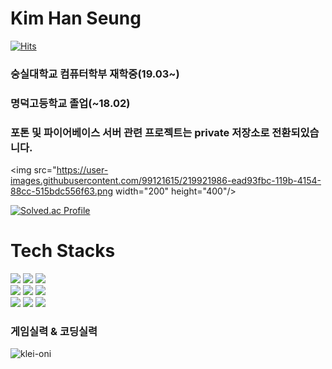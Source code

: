 # Kim Han Seung
[![Hits](https://hits.seeyoufarm.com/api/count/incr/badge.svg?url=https%3A%2F%2Fgithub.com%2FKor-HanS&count_bg=%230007FF&title_bg=%23555555&icon=&icon_color=%23FF0000&title=hits&edge_flat=false)](https://hits.seeyoufarm.com)
### 숭실대학교 컴퓨터학부 재학중(19.03~) 
### 명덕고등학교 졸업(~18.02)

### 포톤 및 파이어베이스 서버 관련 프로젝트는 private 저장소로 전환되있습니다.  

<img src="https://user-images.githubusercontent.com/99121615/219921986-ead93fbc-119b-4154-88cc-515bdc556f63.png  width="200" height="400"/>


[![Solved.ac Profile](http://mazassumnida.wtf/api/v2/generate_badge?boj=hanking302)](https://solved.ac/hanking302/)

<div><h1> Tech Stacks</h1></div>

<div> 
  <img src="https://img.shields.io/badge/java-007396?style=for-the-badge&logo=java&logoColor=white"> 
  <img src="https://img.shields.io/badge/c++-00599C?style=for-the-badge&logo=c%2B%2B&logoColor=white">
  <img src="https://img.shields.io/badge/python-3776AB?style=for-the-badge&logo=python&logoColor=white"> 
  <br>
  <img src="https://img.shields.io/badge/html5-E34F26?style=for-the-badge&logo=html5&logoColor=white"> 
  <img src="https://img.shields.io/badge/css-1572B6?style=for-the-badge&logo=css3&logoColor=white"> 
  <img src="https://img.shields.io/badge/javascript-F7DF1E?style=for-the-badge&logo=javascript&logoColor=black"> 
  <br>
  <img src="https://img.shields.io/badge/github-181717?style=for-the-badge&logo=github&logoColor=white">
  <img src="https://img.shields.io/badge/git-F05032?style=for-the-badge&logo=git&logoColor=white">
  <img src="https://img.shields.io/badge/Android-3DDC84?style=for-the-badge&logo=Android&logoColor=white"/>
  <br>
</div>


### 게임실력 & 코딩실력
![klei-oni](https://user-images.githubusercontent.com/99121615/209559431-866985fc-8580-4fb7-8f86-e34731341b8c.gif)
